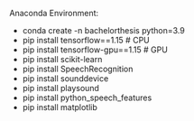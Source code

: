 Anaconda Environment: 
- conda create -n bachelorthesis python=3.9
- pip install tensorflow==1.15      # CPU
- pip install tensorflow-gpu==1.15  # GPU
- pip install scikit-learn
- pip install SpeechRecognition 
- pip install sounddevice
- pip install playsound
- pip install python_speech_features
- pip install matplotlib



[comment]: <> (- pip install pyannote.db.voxceleb)